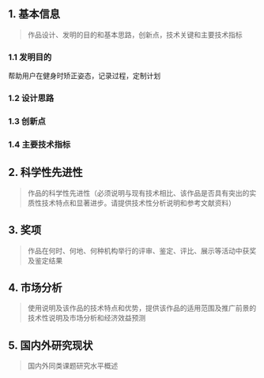 ## 1. 基本信息

>作品设计、发明的目的和基本思路，创新点，技术关键和主要技术指标

### 1.1 发明目的

帮助用户在健身时矫正姿态，记录过程，定制计划

### 1.2 设计思路



### 1.3 创新点


### 1.4 主要技术指标





## 2. 科学性先进性

>作品的科学性先进性（必须说明与现有技术相比、该作品是否具有突出的实质性技术特点和显著进步。请提供技术性分析说明和参考文献资料）
















## 3. 奖项

>作品在何时、何地、何种机构举行的评审、鉴定、评比、展示等活动中获奖及鉴定结果




## 4. 市场分析

>使用说明及该作品的技术特点和优势，提供该作品的适用范围及推广前景的技术性说明及市场分析和经济效益预测



## 5. 国内外研究现状

>国内外同类课题研究水平概述